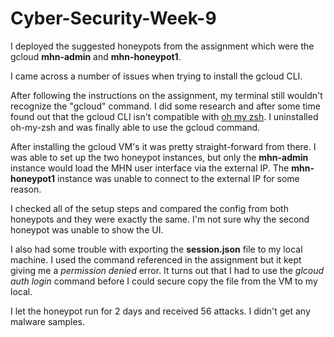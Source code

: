 # Cyber-Security-Week-9

I deployed the suggested honeypots from the assignment which were the gcloud **mhn-admin** and **mhn-honeypot1**.

I came across a number of issues when trying to install the gcloud CLI.

After following the instructions on the assignment, my terminal still wouldn't recognize the "gcloud" command. I did some research and after some time found out that the gcloud CLI isn't compatible with [oh my zsh](http://ohmyz.sh/). I uninstalled oh-my-zsh and was finally able to use the gcloud command.

After installing the gcloud VM's it was pretty straight-forward from there. I was able to set up the two honeypot instances, but only the **mhn-admin** instance would load the MHN user interface via the external IP. The **mhn-honeypot1** instance was unable to connect to the external IP for some reason.

I checked all of the setup steps and compared the config from both honeypots and they were exactly the same. I'm not sure why the second honeypot was unable to show the UI.

I also had some trouble with exporting the **session.json** file to my local machine. I used the command referenced in the assignment but it kept giving me a _permission denied_ error. It turns out that I had to use the _glcoud auth login_ command before I could secure copy the file from the VM to my local.

I let the honeypot run for 2 days and received 56 attacks. I didn't get any malware samples.
